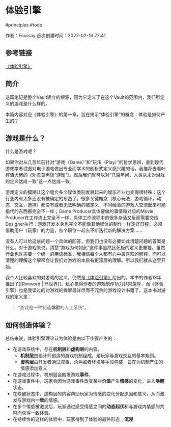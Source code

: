 # 体验引擎

 #principles #todo 
 
作者：Foursay
首次创建时间：2022-02-16 22:41


## 参考链接

[《体验引擎》](https://book.douban.com/subject/26323699/)


## 简介

这篇笔记是整个Vault建立的根源，因为它定义了在这个Vault的范围内，我们所定义的游戏是什么样的。

本篇内容对应《体验引擎》的第一章，旨在揭示“体验引擎”的概念：体验是如何产生的？



## 游戏是什么？


什么是游戏呢？

如果你对从几百年前针对“游戏（Game）”和“玩乐（Play）”的哲学思辨，直到现代游戏学者试图对电子游戏做出专业而学术的剖析式定义感兴趣的话，我推荐去看叶梓涛大佬的《劝君莫再谈“游戏”》。然后我们就可以对“几百年间，人类从未对游戏的定义达成一致”这一点达成一致。

游戏定义的模糊让这个缝合多个媒体类别发展起来的娱乐产业也变得很特殊：这个行业内有太多还没有被确定的东西了。很多关键概念（核心玩法，游戏循环，动态，交互，选择）都没有或者无法明确的被定义，不同经验的游戏人交流起来可能指代的东西都完全不一样；Game Producer具体要做的事情和对应的Movie Producer在工作流上完全不一样，具体工作流程中的很多杂活又反而需要交给Designer执行；游戏开发本身也完全不能像其他媒体的制作一样定好日程，必须借助用户（玩家）的力量，各个职位一起去不断迭代新的解决方案……

没有人可以给这些问题一个具体的回答，但我们也没有必要如此清楚问题的答案是什么。对于游戏来说，清楚“游戏为何如此”这件事显然比死板的定义更重要。虽然行业也许需要一个统一的用语标准，我相信每个人都有心中最喜欢的解释，而可以清楚的理解这个解释会让我们对游戏的本质有更深层的理解。所以我们就从这里开始。

我个人比较喜欢的对游戏的定义，仍然是[《体验引擎》](https://book.douban.com/subject/26323699/)给出的。本书的作者18年推出了[[Rimword | 环世界]]，私心觉得作者的游戏制作功力非常深厚，而《体验引擎》也是我读过的对游戏的拆解最详尽而不冗余的游戏设计书籍了。这本书对游戏的定义是：

> “游戏是一种制造**体验**的人工系统”。

## 如何创造体验？

总结来说，体验引擎理论认为体验是由以下步骤产生的：

- 在游戏系统中，存在**机制层**和**虚构层**的内容。
	- **机制层**由设计师创造的游戏机制组成，是玩家与游戏交互的基本规则。
	- **虚构层**由开发者通过叙事，角色或者环境等手段包装，旨在为机制产生的情感添加意义
- 在游戏过程中，机制层会触发游戏**事件**。
- 在游戏事件中，玩家会因为游戏事件改变某些**价值**产生**情感**的变化，进入**唤醒**状态。
- 在唤醒状态中，虚构层的内容帮助玩家为情感的变化分配原因和意义，从而激发与游戏内**一致**的情感。
- 在多个情感被激发后，玩家通过感受情感之间的**动态起伏**和与游戏内情感的共鸣而获得一致体验。
- 在持续性的这样的体验中，玩家得到了体验的最终形态：**沉浸**


